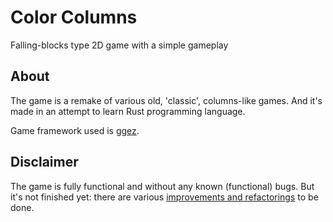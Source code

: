 # Color Columns
Falling-blocks type 2D game with a simple gameplay

## About
The game is a remake of various old, 'classic', columns-like games.
And it's made in an attempt to learn Rust programming language.

Game framework used is [ggez](https://ggez.rs/).

## Disclaimer
The game is fully functional and without any known (functional) bugs.
But it's not finished yet: there are various [improvements and refactorings](https://github.com/rdrmic/color-columns/issues) to be done.
